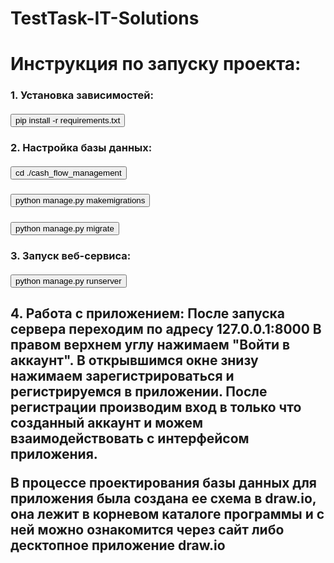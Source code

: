 # TestTask-IT-Solutions

<h1>Инструкция по запуску проекта:</h1>

<h3>1. Установка зависимостей:</h3>
  <h5><button onclick="myFunction()">pip install -r requirements.txt</button></h5>

<h3>2. Настройка базы данных:</h3>
  <h5><button onclick="myFunction()">cd ./cash_flow_management</button></h5>
  <h5><button onclick="myFunction()">python manage.py makemigrations</button></h5>
  <h5><button onclick="myFunction()">python manage.py migrate</button></h5>

<h3>3. Запуск веб-сервиса:</h3>
  <h5><button onclick="myFunction()">python manage.py runserver</button></h5>
  
<h2>4. Работа с приложением:
   После запуска сервера переходим по адресу 127.0.0.1:8000
   В правом верхнем углу нажимаем "Войти в аккаунт".
   В открывшимся окне знизу нажимаем зарегистрироваться и регистрируемся в приложении.
   После регистрации производим вход в только что созданный аккаунт и можем взаимодействовать с интерфейсом приложения.

В процессе проектирования базы данных для приложения была создана ее схема в draw.io, она лежит в корневом каталоге программы и с ней можно ознакомится через сайт либо десктопное приложение draw.io</h2>

